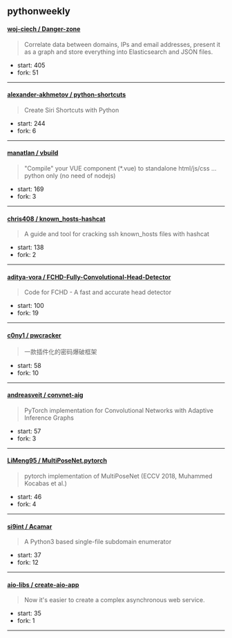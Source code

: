 ## pythonweekly

#### [woj-ciech / Danger-zone](https://github.com/woj-ciech/Danger-zone)

> Correlate data between domains, IPs and email addresses, present it as a graph and store everything into Elasticsearch and JSON files.

+ start: 405
+ fork: 51

----


#### [alexander-akhmetov / python-shortcuts](https://github.com/alexander-akhmetov/python-shortcuts)

> Create Siri Shortcuts with Python

+ start: 244
+ fork: 6

----


#### [manatlan / vbuild](https://github.com/manatlan/vbuild)

> "Compile" your VUE component (*.vue) to standalone html/js/css ... python only (no need of nodejs)

+ start: 169
+ fork: 3

----


#### [chris408 / known_hosts-hashcat](https://github.com/chris408/known_hosts-hashcat)

> A guide and tool for cracking ssh known_hosts files with hashcat

+ start: 138
+ fork: 2

----


#### [aditya-vora / FCHD-Fully-Convolutional-Head-Detector](https://github.com/aditya-vora/FCHD-Fully-Convolutional-Head-Detector)

> Code for FCHD - A fast and accurate head detector

+ start: 100
+ fork: 19

----


#### [c0ny1 / pwcracker](https://github.com/c0ny1/pwcracker)

> 一款插件化的密码爆破框架

+ start: 58
+ fork: 10

----


#### [andreasveit / convnet-aig](https://github.com/andreasveit/convnet-aig)

> PyTorch implementation for Convolutional Networks with Adaptive Inference Graphs

+ start: 57
+ fork: 3

----


#### [LiMeng95 / MultiPoseNet.pytorch](https://github.com/LiMeng95/MultiPoseNet.pytorch)

> pytorch implementation of MultiPoseNet (ECCV 2018, Muhammed Kocabas et al.)

+ start: 46
+ fork: 4

----


#### [si9int / Acamar](https://github.com/si9int/Acamar)

> A Python3 based single-file subdomain enumerator

+ start: 37
+ fork: 12

----


#### [aio-libs / create-aio-app](https://github.com/aio-libs/create-aio-app)

> Now it's easier to create a complex asynchronous web service.

+ start: 35
+ fork: 1

----

